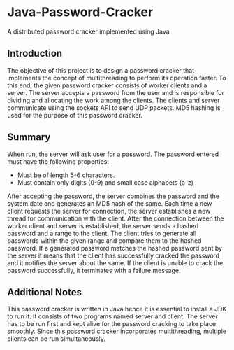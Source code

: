 # Java-Password-Cracker
A distributed password cracker implemented using Java

## Introduction

The objective of this project is to design a password cracker that implements the concept of multithreading to perform its operation faster. To this end, the given password cracker consists of worker clients and a server. The server accepts a password from the user and is responsible for dividing and allocating the work among the clients. The clients and server communicate using the sockets API to send UDP packets. MD5 hashing is used for the purpose of this password cracker.

## Summary
When run, the server will ask user for a password. The password entered must have the following properties:
- Must be of length 5-6 characters.
- Must contain only digits (0-9) and small case alphabets (a-z)

After accepting the password, the server combines the password and the system date and generates an MD5 hash of the same. Each time a new client requests the server for connection, the server establishes a new thread for communication with the client. After the connection between the worker client and server is established, the server sends a hashed password and a range to the client. The client tries to generate all passwords within the given range and compare them to the hashed password. If a generated password matches the hashed password sent by the server it means that the client has successfully cracked the password and it notifies the server about the same. If the client is unable to crack the password successfully, it terminates with a failure message.

## Additional Notes
This password cracker is written in Java hence it is essential to install a JDK to run it. It consists of two programs named server and client. The server has to be run first and kept alive for the password cracking to take place smoothly. Since this password cracker incorporates multithreading, multiple clients can be run simultaneously.
